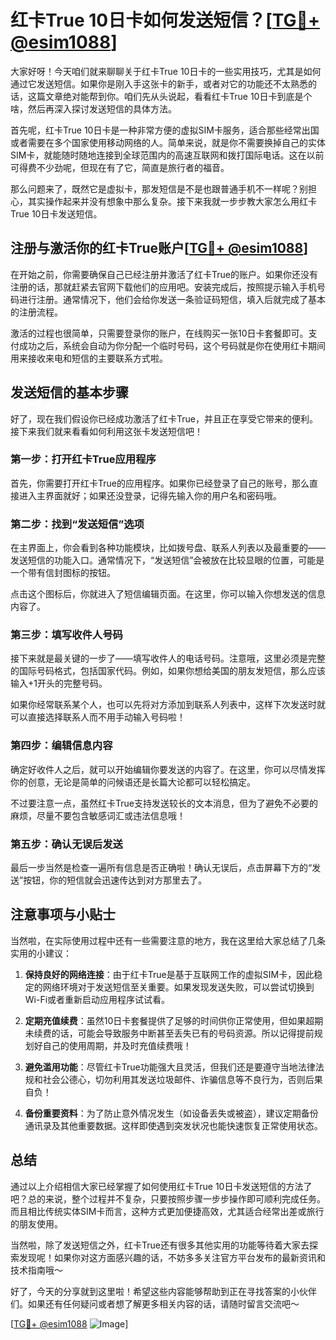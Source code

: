 # 红卡True 10日卡如何发送短信？[[TG💪+ @esim1088](https://t.me/s/esim1088)]

大家好呀！今天咱们就来聊聊关于红卡True 10日卡的一些实用技巧，尤其是如何通过它发送短信。如果你是刚入手这张卡的新手，或者对它的功能还不太熟悉的话，这篇文章绝对能帮到你。咱们先从头说起，看看红卡True 10日卡到底是个啥，然后再深入探讨发送短信的具体方法。

首先呢，红卡True 10日卡是一种非常方便的虚拟SIM卡服务，适合那些经常出国或者需要在多个国家使用移动网络的人。简单来说，就是你不需要换掉自己的实体SIM卡，就能随时随地连接到全球范围内的高速互联网和拨打国际电话。这在以前可得费不少劲呢，但现在有了它，简直是旅行者的福音。

那么问题来了，既然它是虚拟卡，那发短信是不是也跟普通手机不一样呢？别担心，其实操作起来并没有想象中那么复杂。接下来我就一步步教大家怎么用红卡True 10日卡发送短信。

## 注册与激活你的红卡True账户[[TG💪+ @esim1088](https://t.me/s/esim1088)]

在开始之前，你需要确保自己已经注册并激活了红卡True的账户。如果你还没有注册的话，那就赶紧去官网下载他们的应用吧。安装完成后，按照提示输入手机号码进行注册。通常情况下，他们会给你发送一条验证码短信，填入后就完成了基本的注册流程。

激活的过程也很简单，只需要登录你的账户，在线购买一张10日卡套餐即可。支付成功之后，系统会自动为你分配一个临时号码，这个号码就是你在使用红卡期间用来接收来电和短信的主要联系方式啦。

## 发送短信的基本步骤

好了，现在我们假设你已经成功激活了红卡True，并且正在享受它带来的便利。接下来我们就来看看如何利用这张卡发送短信吧！

### 第一步：打开红卡True应用程序

首先，你需要打开红卡True的应用程序。如果你已经登录了自己的账号，那么直接进入主界面就好；如果还没登录，记得先输入你的用户名和密码哦。

### 第二步：找到“发送短信”选项

在主界面上，你会看到各种功能模块，比如拨号盘、联系人列表以及最重要的——发送短信的功能入口。通常情况下，“发送短信”会被放在比较显眼的位置，可能是一个带有信封图标的按钮。

点击这个图标后，你就进入了短信编辑页面。在这里，你可以输入你想发送的信息内容了。

### 第三步：填写收件人号码

接下来就是最关键的一步了——填写收件人的电话号码。注意哦，这里必须是完整的国际号码格式，包括国家代码。例如，如果你想给美国的朋友发短信，那么应该输入+1开头的完整号码。

如果你经常联系某个人，也可以先将对方添加到联系人列表中，这样下次发送时就可以直接选择联系人而不用手动输入号码啦！

### 第四步：编辑信息内容

确定好收件人之后，就可以开始编辑你要发送的内容了。在这里，你可以尽情发挥你的创意，无论是简单的问候语还是长篇大论都可以轻松搞定。

不过要注意一点，虽然红卡True支持发送较长的文本消息，但为了避免不必要的麻烦，尽量不要包含敏感词汇或违法信息哦！

### 第五步：确认无误后发送

最后一步当然是检查一遍所有信息是否正确啦！确认无误后，点击屏幕下方的“发送”按钮，你的短信就会迅速传达到对方那里去了。

## 注意事项与小贴士

当然啦，在实际使用过程中还有一些需要注意的地方，我在这里给大家总结了几条实用的小建议：

1. **保持良好的网络连接**：由于红卡True是基于互联网工作的虚拟SIM卡，因此稳定的网络环境对于发送短信至关重要。如果发现发送失败，可以尝试切换到Wi-Fi或者重新启动应用程序试试看。
   
2. **定期充值续费**：虽然10日卡套餐提供了足够的时间供你正常使用，但如果超期未续费的话，可能会导致服务中断甚至丢失已有的号码资源。所以记得提前规划好自己的使用周期，并及时充值续费哦！

3. **避免滥用功能**：尽管红卡True功能强大且灵活，但我们还是要遵守当地法律法规和社会公德心，切勿利用其发送垃圾邮件、诈骗信息等不良行为，否则后果自负！

4. **备份重要资料**：为了防止意外情况发生（如设备丢失或被盗），建议定期备份通讯录及其他重要数据。这样即使遇到突发状况也能快速恢复正常使用状态。

## 总结

通过以上介绍相信大家已经掌握了如何使用红卡True 10日卡发送短信的方法了吧？总的来说，整个过程并不复杂，只要按照步骤一步步操作即可顺利完成任务。而且相比传统实体SIM卡而言，这种方式更加便捷高效，尤其适合经常出差或旅行的朋友使用。

当然啦，除了发送短信之外，红卡True还有很多其他实用的功能等待着大家去探索发现呢！如果你对这方面感兴趣的话，不妨多多关注官方平台发布的最新资讯和技术指南哦～

好了，今天的分享就到这里啦！希望这些内容能够帮助到正在寻找答案的小伙伴们。如果还有任何疑问或者想了解更多相关内容的话，请随时留言交流吧～

[[TG💪+ @esim1088](https://t.me/s/esim1088) ![Image](https://i.postimg.cc/4NQfJmqS/Snipaste-2025-05-13-00-14-12.png)]